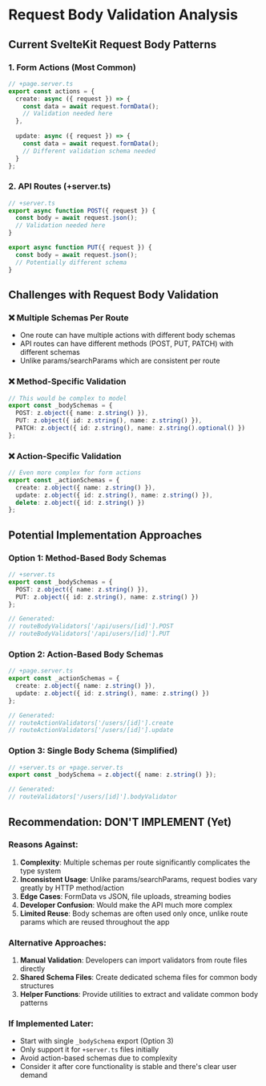# Request Body Validation Analysis

## Current SvelteKit Request Body Patterns

### 1. Form Actions (Most Common)
```typescript
// +page.server.ts
export const actions = {
  create: async ({ request }) => {
    const data = await request.formData();
    // Validation needed here
  },
  
  update: async ({ request }) => {
    const data = await request.formData();
    // Different validation schema needed
  }
};
```

### 2. API Routes (+server.ts)
```typescript
// +server.ts
export async function POST({ request }) {
  const body = await request.json();
  // Validation needed here
}

export async function PUT({ request }) {
  const body = await request.json();
  // Potentially different schema
}
```

## Challenges with Request Body Validation

### ❌ **Multiple Schemas Per Route**
- One route can have multiple actions with different body schemas
- API routes can have different methods (POST, PUT, PATCH) with different schemas
- Unlike params/searchParams which are consistent per route

### ❌ **Method-Specific Validation**
```typescript
// This would be complex to model
export const _bodySchemas = {
  POST: z.object({ name: z.string() }),
  PUT: z.object({ id: z.string(), name: z.string() }),
  PATCH: z.object({ id: z.string(), name: z.string().optional() })
};
```

### ❌ **Action-Specific Validation**
```typescript
// Even more complex for form actions
export const _actionSchemas = {
  create: z.object({ name: z.string() }),
  update: z.object({ id: z.string(), name: z.string() }),
  delete: z.object({ id: z.string() })
};
```

## Potential Implementation Approaches

### Option 1: Method-Based Body Schemas
```typescript
// +server.ts
export const _bodySchemas = {
  POST: z.object({ name: z.string() }),
  PUT: z.object({ id: z.string(), name: z.string() })
};

// Generated:
// routeBodyValidators['/api/users/[id]'].POST
// routeBodyValidators['/api/users/[id]'].PUT
```

### Option 2: Action-Based Body Schemas
```typescript
// +page.server.ts
export const _actionSchemas = {
  create: z.object({ name: z.string() }),
  update: z.object({ id: z.string(), name: z.string() })
};

// Generated:
// routeActionValidators['/users/[id]'].create
// routeActionValidators['/users/[id]'].update
```

### Option 3: Single Body Schema (Simplified)
```typescript
// +server.ts or +page.server.ts
export const _bodySchema = z.object({ name: z.string() });

// Generated:
// routeValidators['/users/[id]'].bodyValidator
```

## Recommendation: **DON'T IMPLEMENT** (Yet)

### Reasons Against:
1. **Complexity**: Multiple schemas per route significantly complicates the type system
2. **Inconsistent Usage**: Unlike params/searchParams, request bodies vary greatly by HTTP method/action
3. **Edge Cases**: FormData vs JSON, file uploads, streaming bodies
4. **Developer Confusion**: Would make the API much more complex
5. **Limited Reuse**: Body schemas are often used only once, unlike route params which are reused throughout the app

### Alternative Approaches:
1. **Manual Validation**: Developers can import validators from route files directly
2. **Shared Schema Files**: Create dedicated schema files for common body structures
3. **Helper Functions**: Provide utilities to extract and validate common body patterns

### If Implemented Later:
- Start with single `_bodySchema` export (Option 3)
- Only support it for `+server.ts` files initially
- Avoid action-based schemas due to complexity
- Consider it after core functionality is stable and there's clear user demand